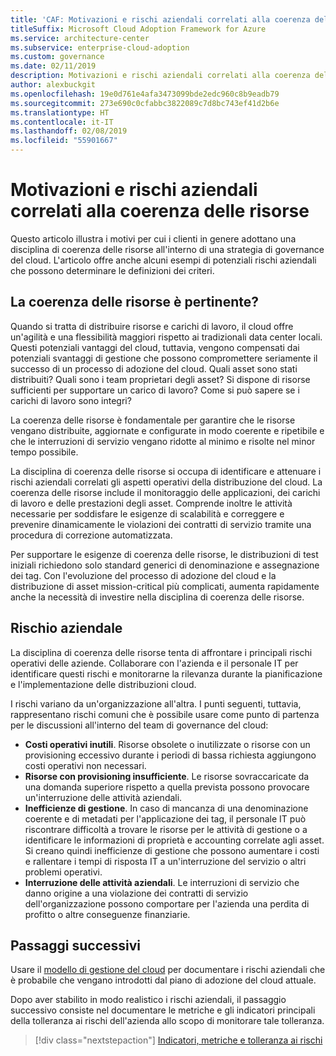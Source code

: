 ```yaml
---
title: 'CAF: Motivazioni e rischi aziendali correlati alla coerenza delle risorse'
titleSuffix: Microsoft Cloud Adoption Framework for Azure
ms.service: architecture-center
ms.subservice: enterprise-cloud-adoption
ms.custom: governance
ms.date: 02/11/2019
description: Motivazioni e rischi aziendali correlati alla coerenza delle risorse
author: alexbuckgit
ms.openlocfilehash: 19e0d761e4afa3473099bde2edc960c8b9eadb79
ms.sourcegitcommit: 273e690c0cfabbc3822089c7d8bc743ef41d2b6e
ms.translationtype: HT
ms.contentlocale: it-IT
ms.lasthandoff: 02/08/2019
ms.locfileid: "55901667"
---
```

# <a name="resource-consistency-motivations-and-business-risks"></a>Motivazioni e rischi aziendali correlati alla coerenza delle risorse

Questo articolo illustra i motivi per cui i clienti in genere adottano una disciplina di coerenza delle risorse all'interno di una strategia di governance del cloud. L'articolo offre anche alcuni esempi di potenziali rischi aziendali che possono determinare le definizioni dei criteri.

<!-- markdownlint-disable MD026 -->

## <a name="is-resource-consistency-relevant"></a>La coerenza delle risorse è pertinente?

Quando si tratta di distribuire risorse e carichi di lavoro, il cloud offre un'agilità e una flessibilità maggiori rispetto ai tradizionali data center locali. Questi potenziali vantaggi del cloud, tuttavia, vengono compensati dai potenziali svantaggi di gestione che possono compromettere seriamente il successo di un processo di adozione del cloud. Quali asset sono stati distribuiti? Quali sono i team proprietari degli asset? Si dispone di risorse sufficienti per supportare un carico di lavoro? Come si può sapere se i carichi di lavoro sono integri?

La coerenza delle risorse è fondamentale per garantire che le risorse vengano distribuite, aggiornate e configurate in modo coerente e ripetibile e che le interruzioni di servizio vengano ridotte al minimo e risolte nel minor tempo possibile.

La disciplina di coerenza delle risorse si occupa di identificare e attenuare i rischi aziendali correlati gli aspetti operativi della distribuzione del cloud. La coerenza delle risorse include il monitoraggio delle applicazioni, dei carichi di lavoro e delle prestazioni degli asset. Comprende inoltre le attività necessarie per soddisfare le esigenze di scalabilità e correggere e prevenire dinamicamente le violazioni dei contratti di servizio tramite una procedura di correzione automatizzata.

Per supportare le esigenze di coerenza delle risorse, le distribuzioni di test iniziali richiedono solo standard generici di denominazione e assegnazione dei tag. Con l'evoluzione del processo di adozione del cloud e la distribuzione di asset mission-critical più complicati, aumenta rapidamente anche la necessità di investire nella disciplina di coerenza delle risorse.

## <a name="business-risk"></a>Rischio aziendale

La disciplina di coerenza delle risorse tenta di affrontare i principali rischi operativi delle aziende. Collaborare con l'azienda e il personale IT per identificare questi rischi e monitorarne la rilevanza durante la pianificazione e l'implementazione delle distribuzioni cloud.

I rischi variano da un'organizzazione all'altra. I punti seguenti, tuttavia, rappresentano rischi comuni che è possibile usare come punto di partenza per le discussioni all'interno del team di governance del cloud:

- **Costi operativi inutili**. Risorse obsolete o inutilizzate o risorse con un provisioning eccessivo durante i periodi di bassa richiesta aggiungono costi operativi non necessari.
- **Risorse con provisioning insufficiente**. Le risorse sovraccaricate da una domanda superiore rispetto a quella prevista possono provocare un'interruzione delle attività aziendali.
- **Inefficienze di gestione**. In caso di mancanza di una denominazione coerente e di metadati per l'applicazione dei tag, il personale IT può riscontrare difficoltà a trovare le risorse per le attività di gestione o a identificare le informazioni di proprietà e accounting correlate agli asset. Si creano quindi inefficienze di gestione che possono aumentare i costi e rallentare i tempi di risposta IT a un'interruzione del servizio o altri problemi operativi.
- **Interruzione delle attività aziendali**. Le interruzioni di servizio che danno origine a una violazione dei contratti di servizio dell'organizzazione possono comportare per l'azienda una perdita di profitto o altre conseguenze finanziarie.

## <a name="next-steps"></a>Passaggi successivi

Usare il [modello di gestione del cloud](./template.md) per documentare i rischi aziendali che è probabile che vengano introdotti dal piano di adozione del cloud attuale.

Dopo aver stabilito in modo realistico i rischi aziendali, il passaggio successivo consiste nel documentare le metriche e gli indicatori principali della tolleranza ai rischi dell'azienda allo scopo di monitorare tale tolleranza.

> [!div class="nextstepaction"]
> [Indicatori, metriche e tolleranza ai rischi](./metrics-tolerance.md)

